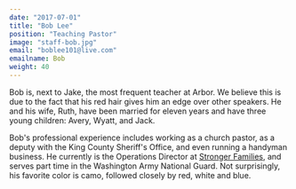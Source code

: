 ```yaml
---
date: "2017-07-01"
title: "Bob Lee"
position: "Teaching Pastor"
image: "staff-bob.jpg"
email: "boblee101@live.com"
emailname: Bob
weight: 40
---
```


Bob is, next to Jake, the most frequent teacher at Arbor. We believe this is due to the fact that his red hair gives him an edge over other speakers. He and his wife, Ruth, have been married for eleven years and have three young children: Avery, Wyatt, and Jack.

Bob's professional experience includes working as a church pastor, as a deputy with the King County Sheriff's Office, and even running a handyman business. He currently is the Operations Director at [Stronger Families](https://www.strongerfamilies.com/), and serves part time in the Washington Army National Guard. Not surprisingly, his favorite color is camo, followed closely by red, white and blue.

